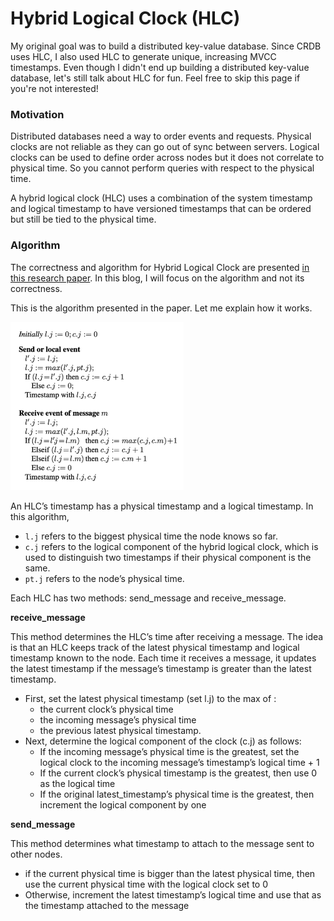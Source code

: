 # Hybrid Logical Clock (HLC)

My original goal was to build a distributed key-value database. Since CRDB uses HLC, I also used HLC to generate unique, increasing MVCC timestamps. Even though I didn't end up building a distributed key-value database, let's still talk about HLC for fun. Feel free to skip this page if you're not interested!

### Motivation

Distributed databases need a way to order events and requests. Physical clocks are not reliable as they can go out of sync between servers. Logical clocks can be used to define order across nodes but it does not correlate to physical time. So you cannot perform queries with respect to the physical time.

A hybrid logical clock (HLC) uses a combination of the system timestamp and logical timestamp to have versioned timestamps that can be ordered but still be tied to the physical time.

### Algorithm

The correctness and algorithm for Hybrid Logical Clock are presented [in this research paper](https://cse.buffalo.edu/tech-reports/2014-04.pdf). In this blog, I will focus on the algorithm and not its correctness.

This is the algorithm presented in the paper. Let me explain how it works.

<img src="../images/hlc.png" width="55%">

An HLC’s timestamp has a physical timestamp and a logical timestamp. In this algorithm,

- `l.j` refers to the biggest physical time the node knows so far.
- `c.j` refers to the logical component of the hybrid logical clock, which is used to distinguish two timestamps if their physical component is the same.
- `pt.j` refers to the node’s physical time.

Each HLC has two methods: send_message and receive_message.

**receive_message**

This method determines the HLC’s time after receiving a message. The idea is that an HLC keeps track of the latest physical timestamp and logical timestamp known to the node. Each time it receives a message, it updates the latest timestamp if the message’s timestamp is greater than the latest timestamp.

- First, set the latest physical timestamp (set l.j) to the max of :
  - the current clock’s physical time
  - the incoming message’s physical time
  - the previous latest physical timestamp.
- Next, determine the logical component of the clock (c.j) as follows:
  - If the incoming message’s physical time is the greatest, set the logical clock to the incoming message’s timestamp’s logical time + 1
  - If the current clock’s physical timestamp is the greatest, then use 0 as the logical time
  - If the original latest_timestamp’s physical time is the greatest, then increment the logical component by one

**send_message**

This method determines what timestamp to attach to the message sent to other nodes.

- if the current physical time is bigger than the latest physical time, then use the current physical time with the logical clock set to 0
- Otherwise, increment the latest timestamp’s logical time and use that as the timestamp attached to the message
